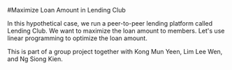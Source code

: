 #Maximize Loan Amount in Lending Club

In this hypothetical case, we run a peer-to-peer lending platform called Lending Club. We want to maximize the loan amount to members. Let's use linear programming to optimize the loan amount.

This is part of a group project together with Kong Mun Yeen, Lim Lee Wen, and Ng Siong Kien.

